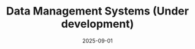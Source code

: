 ---
title: "Data Management Systems (Under development)"
collection: teaching
type: "Undergraduate course"
permalink: /teaching/whudms
venue: "Wuhan University, the School of Computer Science"
date: 2025-09-01
location: "Wuhan, China"
---